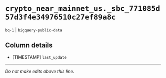 # `crypto_near_mainnet_us._sbc_771085d57d3f4e34976510c27ef89a8c`
`bq-1` | `bigquery-public-data`

## Column details
* [TIMESTAMP] `last_update`

-------------------------------------------------------------------------------
*Do not make edits above this line.*
